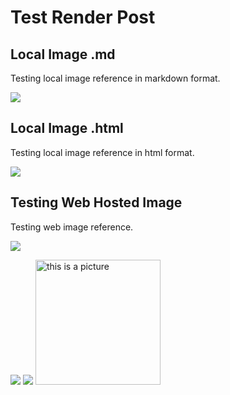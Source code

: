 # Test Render Post

## Local Image .md

Testing local image reference in markdown format.

![](image1.jpg)

## Local Image .html

Testing local image reference in html format.

<img src="image2.jpeg">

## Testing Web Hosted Image

Testing web image reference.

![](https://wallpaperbrowse.com/media/images/3848765-wallpaper-images-download.jpg)

<img src='image2.jpeg'>

<img src='../../nordypy-logo.png'>

<img src='../../nordypy-logo.png' alt='this is a picture' height="200px">
